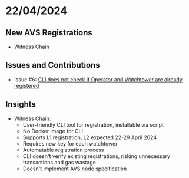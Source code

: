 # 22/04/2024

## New AVS Registrations
- Witness Chain

## Issues and Contributions
- Issue #6: [CLI does not check if Operator and Watchtower are already registered](https://github.com/witnesschain-com/operator-cli/issues/6)

## Insights
- Witness Chain:
  - User-friendly CLI tool for registration, installable via script
  - No Docker image for CLI
  - Supports L1 registration, L2 expected 22-29 April 2024
  - Requires new key for each watchtower
  - Automatable registration process
  - CLI doesn't verify existing registrations, risking unnecessary transactions and gas wastage
  - Doesn't implement AVS node specification
